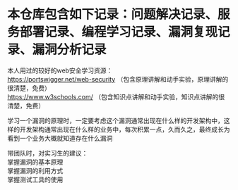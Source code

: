 # 本仓库包含如下记录：问题解决记录、服务部署记录、编程学习记录、漏洞复现记录、漏洞分析记录

本人用过的较好的web安全学习资源：  
https://portswigger.net/web-security （包含原理讲解和动手实验，原理讲解的很清楚，免费）  
https://www.w3schools.com/ （包含知识点讲解和动手实验，知识点讲解的很清楚，免费）

学习一个漏洞的原理时，一定要考虑这个漏洞通常出现在什么样的开发架构中，这样的开发架构通常出现在什么样的业务中，每次积累一点，久而久之，最终成长为看到一个业务大概就知道存在什么漏洞

带团队时，对实习生的建议：  
掌握漏洞的基本原理  
掌握漏洞的利用方式  
掌握测试工具的使用
